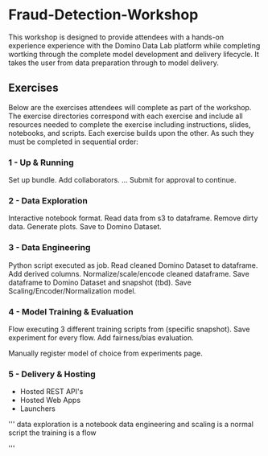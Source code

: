 # Fraud-Detection-Workshop
This workshop is designed to provide attendees with a hands-on experience experience with the Domino Data Lab platform while completing wortking through the complete model development and delivery lifecycle.  It takes the user from data preparation through to model delivery.

## Exercises
Below are the exercises attendees will complete as part of the workshop.  The exercise directories correspond with each exercise and include all resources needed to complete the exercise including instructions, slides, notebooks, and scripts.  Each exercise builds upon the other.  As such they must be completed in sequential order:

### 1 - Up & Running
Set up bundle. Add collaborators. ... Submit for approval to continue.
  
### 2 - Data Exploration 
Interactive notebook format. Read data from s3 to dataframe. Remove dirty data. Generate plots. Save to Domino Dataset. 

### 3 - Data Engineering
Python script executed as job. Read cleaned Domino Dataset to dataframe. Add derived columns. Normalize/scale/encode cleaned dataframe. Save dataframe to Domino Dataset and snapshot (tbd). Save Scaling/Encoder/Normalization model.

### 4 - Model Training & Evaluation
Flow executing 3 different training scripts from (specific snapshot). Save experiment for every flow. Add fairness/bias evaluation.


Manually register model of choice from experiments page.

### 5 - Delivery & Hosting
- Hosted REST API's
- Hosted Web Apps
- Launchers

'''
data exploration is a notebook
data engineering and scaling is a normal script
the training is a flow



'''